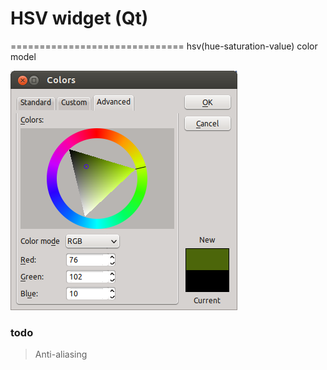# HSV widget (Qt)
==============================
    hsv(hue-saturation-value) color model

![demo](https://github.com/ikenchina/HSV-widget/blob/master/aaa.png)
   

### todo 

> Anti-aliasing


